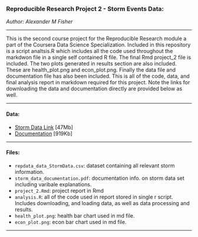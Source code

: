 ### Reproducible  Research Project 2 - Storm Events Data:

*Author: Alexander M Fisher*  

 **********
 
This is the second course project for the Reproducible Research module a part of the Coursera Data Science Specialization. Included in this repository is a script analtsis.R which includes all the code used throughout the markdwon file in a single self contained R file. The final Rmd project_2 file is included. The two plots generated in results section are also included. These are health_plot.png and econ_plot.png. Finally the data file and documentation file has also been included. This is all of the code, data, and final analysis report in markdown required for this project. Note the links for downloading the data and documentation directly are provided below as well.  

**********

#### Data:

- [Storm Data Link](https://d396qusza40orc.cloudfront.net/repdata%2Fdata%2FStormData.csv.bz2) [47Mb]
- [Documentation](https://d396qusza40orc.cloudfront.net/repdata%2Fpeer2_doc%2Fpd01016005curr.pdf) [919Kb]

**********

#### Files:

- `repdata_data_StormData.csv`: dataset containing all relevant storm information.
- `storm_data_documentation.pdf`: documentation info. on storm data set including varibale explanations.
- `project_2.Rmd`: project report in Rmd
- `analysis.R`: all of the code used in report stored in single r script. Includes downloading, and loading data, as well as data processing and results.
- `health_plot.png`: health bar chart used in md file.
- `econ_plot.png`: econ bar chart used in md file.


**********
